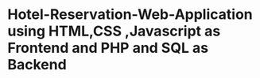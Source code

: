 # Hotel-Reservation-Web-Application using HTML,CSS ,Javascript as Frontend and PHP and SQL as Backend
